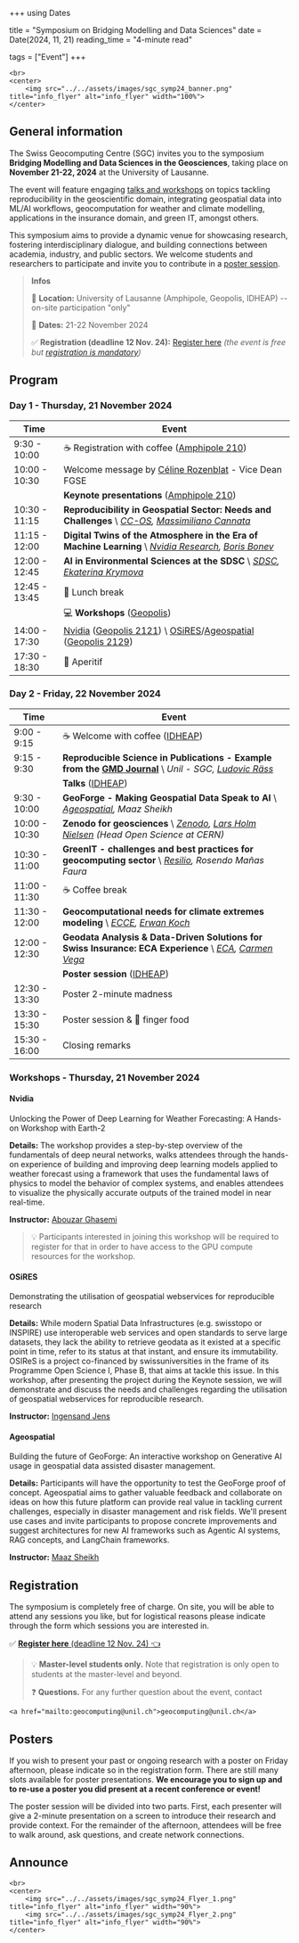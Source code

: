 +++
using Dates

title = "Symposium on Bridging Modelling and Data Sciences"
date = Date(2024, 11, 21)
reading_time = "4-minute read"

tags = ["Event"]
+++

~~~
<br>
<center>
    <img src="../../assets/images/sgc_symp24_banner.png" title="info_flyer" alt="info_flyer" width="100%">
</center>
~~~

## General information

The Swiss Geocomputing Centre (SGC) invites you to the symposium **Bridging Modelling and Data Sciences in the Geosciences**, taking place on **November 21-22, 2024** at the University of Lausanne.

The event will feature engaging [talks and workshops](#program) on topics tackling reproducibility in the geoscientific domain, integrating geospatial data into ML/AI workflows, geocomputation for weather and climate modelling, applications in the insurance domain, and green IT, amongst others.

This symposium aims to provide a dynamic venue for showcasing research, fostering interdisciplinary dialogue, and building connections between academia, industry, and public sectors. We welcome students and researchers to participate and invite you to contribute in a [poster session](#posters).

> **Infos**
>
> :mag_right: **Location:** University of Lausanne (Amphipole, Geopolis, IDHEAP) -- on-site participation "only"
>
> 📅 **Dates:** 21-22 November 2024
>
> ✅ **Registration (deadline 12 Nov. 24):** [Register here](#registration) _(the event is free but [registration is mandatory](#registration))_


## Program

### Day 1 - Thursday, 21 November 2024

| **Time**         | **Event**                                                 |
| ---------------- | --------------------------------------------------------- |
| 9:30 - 10:00     | :coffee: Registration with coffee ([Amphipole 210](https://planete.unil.ch/?local=POL-210))         |
| 10:00 - 10:30    | Welcome message by [Céline Rozenblat](https://applicationspub.unil.ch/interpub/noauth/php/Un/UnPers.php?PerNum=1048878&LanCode=37) - Vice Dean FGSE |
|                  |  **Keynote presentations** ([Amphipole 210](https://planete.unil.ch/?local=POL-210)) |
| 10:30 - 11:15    | **Reproducibility in Geospatial Sector: Needs and Challenges** \\ _[CC-OS](https://www.supsi.ch/en/cc-os), [Massimiliano Cannata](https://www.supsi.ch/massimiliano-cannata)_ |
| 11:15 - 12:00    | **Digital Twins of the Atmosphere in the Era of Machine Learning** \\ _[Nvidia Research](https://www.nvidia.com/en-us/), [Boris Bonev](https://research.nvidia.com/person/boris-bonev)_ |
| 12:00 - 12:45    | **AI in Environmental Sciences at the SDSC** \\ _[SDSC](https://www.datascience.ch/), [Ekaterina Krymova](https://www.datascience.ch/people/ekaterina-krymova)_ |
| 12:45 - 13:45    | :spaghetti: Lunch break                                      |
|                  | :computer: **Workshops** ([Geopolis](https://planete.unil.ch/?batiment=GEO)) |
| 14:00 - 17:30    | [Nvidia](#nvidia) ([Geopolis 2121](https://planete.unil.ch/?local=GEO-2121)) \\ [OSiRES](#osires)/[Ageospatial](#ageospatial) ([Geopolis 2129](https://planete.unil.ch/?local=GEO-2129)) |
| 17:30 - 18:30    | :beer: Aperitif                                          |


### Day 2 - Friday, 22 November 2024

| **Time**         | **Event**                                                 |
| ---------------- | --------------------------------------------------------- |
| 9:00 - 9:15      | :coffee: Welcome with coffee  ([IDHEAP](https://planete.unil.ch/?batiment=IDP))                    |
| 9:15 - 9:30      | **Reproducible Science in Publications - Example from the [GMD Journal](https://www.geoscientific-model-development.net/)** \\ _Unil - SGC, [Ludovic Räss](https://github.com/luraess)_ |
|                  |  **Talks** ([IDHEAP](https://planete.unil.ch/?batiment=IDP)) |
| 9:30 - 10:00     | **GeoForge - Making Geospatial Data Speak to AI** \\ _[Ageospatial](https://www.ageospatial.com/), Maaz Sheikh_ |
| 10:00 - 10:30    | **Zenodo for geosciences** \\ _[Zenodo](https://zenodo.org/), [Lars Holm Nielsen](https://sparks.cern/nielsen-lars) (Head Open Science at CERN)_ |
| 10:30 - 11:00    | **GreenIT - challenges and best practices for geocomputing sector** \\ _[Resilio](https://www.resilio.com/), Rosendo Mañas Faura_ |
| 11:00 - 11:30    | :coffee: Coffee break                                     |
| 11:30 - 12:00    | **Geocomputational needs for climate extremes modeling** \\ _[ECCE](https://applicationspub.unil.ch/interpub/noauth/php/Un/UnUnite.php?UnId=394&LanCode=8), [Erwan Koch](https://applicationspub.unil.ch/interpub/noauth/php/Un/UnPers.php?PerNum=1263941&LanCode=8)_ |
| 12:00 - 12:30    | **Geodata Analysis & Data-Driven Solutions for Swiss Insurance: ECA Experience** \\ _[ECA](https://www.eca-vaud.ch/), [Carmen Vega](https://ch.linkedin.com/in/carmen-vega-orozco-a681b424)_ |
|                  | **Poster session** ([IDHEAP](https://planete.unil.ch/?batiment=IDP)) |
| 12:30 - 13:30    | Poster 2-minute madness                                   |
| 13:30 - 15:30    | Poster session & :hamburger: finger food                  |
| 15:30 - 16:00    | Closing remarks                                           |

### Workshops - Thursday, 21 November 2024

#### Nvidia
Unlocking the Power of Deep Learning for Weather Forecasting: A Hands-on Workshop with Earth-2

**Details:** The workshop provides a step-by-step overview of the fundamentals of deep neural networks, walks attendees through the hands-on experience of building and improving deep learning models applied to weather forecast using a framework that uses the fundamental laws of physics to model the behavior of complex systems, and enables attendees to visualize the physically accurate outputs of the trained model in near real-time.

**Instructor:** [Abouzar Ghasemi](https://www.linkedin.com/in/abouzar-ghasemi-a204013b/)

> :bulb: Participants interested in joining this workshop will be required to register for that in order to have access to the GPU compute resources for the workshop.

#### OSiRES
Demonstrating the utilisation of geospatial webservices for reproducible research

**Details:** While modern Spatial Data Infrastructures (e.g. swisstopo or INSPIRE) use interoperable web services and open standards to serve large datasets, they lack the ability to retrieve geodata as it existed at a specific point in time, refer to its status at that instant, and ensure its immutability.
OSIReS is a project co-financed by swissuniversities in the frame of its Programme Open Science I, Phase B, that aims at tackle this issue. In this
workshop, after presenting the project during the Keynote session, we will demonstrate and discuss the needs and challenges regarding the utilisation of geospatial webservices for reproducible research.

**Instructor:** [Ingensand Jens](https://people.hes-so.ch/de/profile/2912116448-jens-ingensand)

#### Ageospatial
Building the future of GeoForge: An interactive workshop on Generative AI usage in geospatial data assisted disaster management.

**Details:** Participants will have the opportunity to test the GeoForge proof of concept. Ageospatial aims to gather valuable feedback and collaborate on ideas on how this future platform can provide real value in tackling current challenges, especially in disaster management and risk fields. We'll present use cases and invite participants to propose concrete improvements and suggest architectures for new AI frameworks such as Agentic AI systems, RAG concepts, and LangChain frameworks.

**Instructor:** [Maaz Sheikh](https://www.linkedin.com/in/maaz-sheikh99/)

## Registration

The symposium is completely free of charge. On site, you will be able to attend any sessions
you like, but for logistical reasons please indicate through the form which sessions you are interested in.


✅ [**Register here** (deadline 12 Nov. 24) :point_left:](https://events.unil.ch/register/377)

> :bulb: **Master-level students only.** Note that registration is only open to students at the master-level and beyond.
>
> :question: **Questions.** For any further question about the event, contact
~~~
<a href="mailto:geocomputing@unil.ch">geocomputing@unil.ch</a>
~~~

## Posters

If you wish to present your past or ongoing research with a poster on Friday afternoon, please indicate so in the registration form. There are still many slots available for poster presentations. **We encourage you to sign up and to re-use a poster you did present at a recent conference or event!**

The poster session will be divided into two parts. First, each presenter will give a 2-minute presentation on a screen to introduce their research and provide context. For the remainder of the afternoon, attendees will be free to walk around, ask questions, and create network connections.

## Announce

~~~
<br>
<center>
    <img src="../../assets/images/sgc_symp24_Flyer_1.png" title="info_flyer" alt="info_flyer" width="90%">
    <img src="../../assets/images/sgc_symp24_Flyer_2.png" title="info_flyer" alt="info_flyer" width="90%">
</center>
~~~
